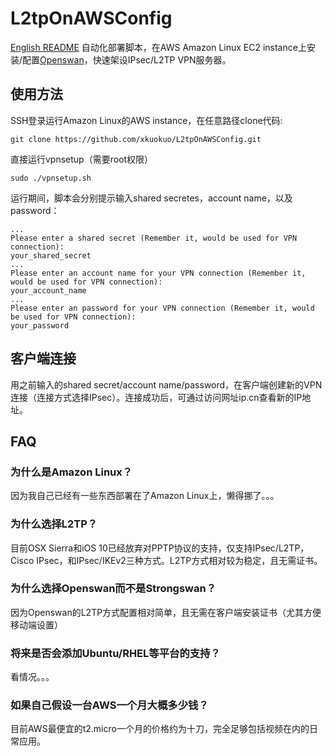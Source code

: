 # L2tpOnAWSConfig
[English README](README_EN.md)
自动化部署脚本，在AWS Amazon Linux EC2 instance上安装/配置[Openswan](https://www.openswan.org/)，快速架设IPsec/L2TP VPN服务器。

## 使用方法

SSH登录运行Amazon Linux的AWS instance，在任意路径clone代码:

```
git clone https://github.com/xkuokuo/L2tpOnAWSConfig.git
```

直接运行vpnsetup（需要root权限）

```
sudo ./vpnsetup.sh
```

运行期间，脚本会分别提示输入shared secretes，account name，以及password：
```
...
Please enter a shared secret (Remember it, would be used for VPN connection):
your_shared_secret
...
Please enter an account name for your VPN connection (Remember it, would be used for VPN connection):
your_account_name
...
Please enter an password for your VPN connection (Remember it, would be used for VPN connection):
your_password
```

## 客户端连接
用之前输入的shared secret/account name/password，在客户端创建新的VPN连接（连接方式选择IPsec）。连接成功后，可通过访问网址ip.cn查看新的IP地址。

## FAQ
### 为什么是Amazon Linux？
因为我自己已经有一些东西部署在了Amazon Linux上，懒得挪了。。。

### 为什么选择L2TP？
目前OSX Sierra和iOS 10已经放弃对PPTP协议的支持，仅支持IPsec/L2TP，Cisco IPsec，和IPsec/IKEv2三种方式。L2TP方式相对较为稳定，且无需证书。

### 为什么选择Openswan而不是Strongswan？
因为Openswan的L2TP方式配置相对简单，且无需在客户端安装证书（尤其方便移动端设置）

### 将来是否会添加Ubuntu/RHEL等平台的支持？
看情况。。。

### 如果自己假设一台AWS一个月大概多少钱？
目前AWS最便宜的t2.micro一个月的价格约为十刀，完全足够包括视频在内的日常应用。


